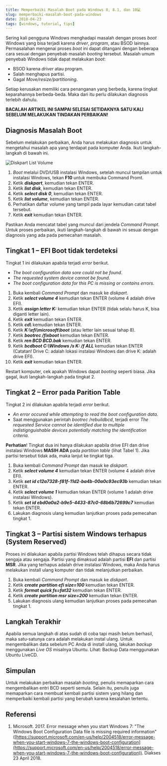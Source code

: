 ```yaml
---
title: Memperbaiki Masalah Boot pada Windows 8, 8.1, dan 10💻
slug: memperbaiki-masalah-boot-pada-windows
date: 2018-04-23
tags: [windows, tutorial, tips]
---
```


Sering kali pengguna Windows menghadapi masalah dengan proses _boot_ Windows yang bisa terjadi karena _driver_, _program_, atau BSOD lainnya. Permasalahan mengenai proses _boot_ ini dapat ditangani dengan beberapa cara sesuai dengan penyebab masalah _booting_ tersebut. Masalah umum penyebab Windows tidak dapat melakukan _boot_:

- BSOD karena _driver_ atau program.
- Salah menghapus partisi.
- Gagal _Move/resize/partitioning_.

Setiap kerusakan memiliki cara penanganan yang berbeda, karena tingkat keparahannya berbeda-beda. Maka dari itu perlu dilakukan diagnosis terlebih dahulu.

**BACALAH ARTIKEL INI SAMPAI SELESAI SETIDAKNYA SATU KALI SEBELUM MELAKUKAN TINDAKAN PERBAIKAN!**

## Diagnosis Masalah Boot

Sebelum melakukan perbaikan, Anda harus melakukan diagnosis untuk mengetahui masalah apa yang terdapat pada komputer Anda. Ikuti langkah-langkah di bawah ini.

![Diskpart List Volume](/posts/2018-04-23/diskpart-list-volume.jpg)

1. _Boot_ melalui DVD/USB instalasi Windows, setelah muncul tampilan untuk instalasi Windows, tekan **F10** untuk membuka Command Promt.
2. Ketik _**diskpart**_, kemudian tekan ENTER.
3. Ketik **_list disk_**, kemudian tekan ENTER.
4. Ketik _**select disk 0**_, kemudian tekan ENTER.
5. Ketik _**list volume**_, kemudian tekan ENTER.
6. Perhatikan daftar volume yang tampil pada layar kemudian catat tabel tersebut.
7. Ketik _**exit**_ kemudian tekan ENTER.

Pastikan Anda mencatat tabel yang muncul dari jendela _Command Prompt_. Untuk proses perbaikan, ikuti langkah-langkah di bawah ini sesuai dengan diagnosis yang ada pada pemecahan masalah.

## Tingkat 1 – EFI Boot tidak terdeteksi

Tingkat 1 ini dilakukan apabila terjadi _error_ berikut.

- _The boot configuration data sore could not be found_.
- _The requested system device cannot be found_.
- _The boot configuration data for this PC is missing or contains errors_.

1. Buka kembali _Command Prompt_ dan masuk ke _diskpart_.
2. Ketik _**select volume 4**_ kemudian tekan ENTER (volume 4 adalah drive EFI).
3. Ketik _**assign letter K:**_ kemudian tekan ENTER (tidak selalu harus K, bisa diganti letter lain).
4. Ketik _**exit**_ kemudian tekan ENTER.
5. Ketik _**cd\\**_ kemudian tekan ENTER.
6. Ketik _**K:\\efi\\microsoft\\boot**_ (atau letter lain sesuai tahap 8).
7. Ketik _**bootrec /fixboot**_ kemudian tekan ENTER.
8. Ketik _**ren BCD BCD.bak**_ kemudian tekan ENTER.
9. Ketik _**bcdboot C:\\Windows /s K: /f ALL**_ kemudian tekan ENTER (Catatan! Drive C: adalah lokasi instalasi Windows dan drive K: adalah drive EFI).
10. Ketik _**exit**_ kemudian tekan ENTER.

Restart komputer, cek apakah Windows dapat _booting_ seperti biasa. Jika gagal, ikuti langkah-langkah pada tingkat 2.

## Tingkat 2 – Error pada Parition Table

Tingkat 2 ini dilakukan apabila terjadi _error_ berikut.

- _An error occured while attempting to read the boot configuration data_.
- Saat menggunakan perintah _bootrec /rebuildbcd_, terjadi error _The requested Service cannot be identified due to multiple indistignguishable devices potentially matching the identification criteria_.

**Perhatian**! Tingkat dua ini hanya dilakukan apabila drive EFI dan drive instalasi Windows **MASIH ADA** pada _partition table_ (lihat Tabel 1). Jika partisi tersebut tidak ada, maka lanjut ke tingkat tiga.

1. Buka kembali _Command Prompt_ dan masuk ke _diskpart_.
2. Ketik _**select volume 4**_ kemudian tekan ENTER (volume 4 adalah drive EFI).
3. Ketik _**set id c12a7328-f81f-11d2-ba4b-00a0c93ec93b**_ kemudian tekan ENTER.
4. Ketik _**select volume 1**_ kemudian tekan ENTER (volume 1 adalah drive instalasi Windows).
5. Ketik _**set id ebd0a0a2-b9e5-4433-87c0-68b6b72699c7**_ kemudian tekan ENTER.
6. Lakukan diagnosis ulang kemudian lanjutkan proses pada pemecahan tingkat 1.

## Tingkat 3 – Partisi sistem Windows terhapus (System Reserved)

Proses ini dilakukan apabila partisi Windows telah dihapus secara tidak sengaja atau sengaja. Partisi yang dimaksud adalah partisi **EFI** dan partisi **MSR**. Jika yang terhapus adalah drive instalasi Windows, maka Anda harus melakukan install ulang komputer dan tidak melanjutkan perbaikan.

1. Buka kembali _Command Prompt_ dan masuk ke _diskpart_.
2. Ketik _**create partition efi size=100**_ kemudian tekan ENTER.
3. Ketik _**format quick fs=fat32**_ kemudian tekan ENTER.
4. Ketik _**create partition msr size=200**_ kemudian tekan ENTER.
5. Lakukan diagnosis ulang kemudian lanjutkan proses pada pemecahan tingkat 1.

## Langkah Terakhir

Apabila semua langkah di atas sudah di coba tapi masih belum berhasil, maka satu-satunya cara adalah melakukan instal ulang. Untuk mengembalikan data sebelum PC Anda di install ulang, lakukan _backup_ menggunakan _Live OS_ misalnya Ubuntu. Lihat: Backup Data menggunakan Ubuntu LiveCD.

## Simpulan

Untuk melakukan perbaikan masalah _booting_, penulis memaparkan cara mengembalikan entri BCD seperti semula. Selain itu, penulis juga memaparkan cara membuat kembali partisi sistem yang hilang dan memperbaiki kembali partisi yang berubah karena kesalahan tertentu.

## Referensi

1. Microsoft. 2017. Error message when you start Windows 7: "The Windows Boot Configuration Data file is missing required information" ([https://support.microsoft.com/en-us/help/2004518/error-message-when-you-start-windows-7-the-windows-boot-configuration](https://support.microsoft.com/en-us/help/2004518/error-message-when-you-start-windows-7-the-windows-boot-configuration)). Diakses 23 April 2018.
